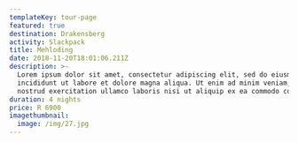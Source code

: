 ```yaml
---
templateKey: tour-page
featured: true
destination: Drakensberg
activity: Slackpack
title: Mehloding
date: 2018-11-20T18:01:06.211Z
description: >-
  Lorem ipsum dolor sit amet, consectetur adipiscing elit, sed do eiusmod tempor
  incididunt ut labore et dolore magna aliqua. Ut enim ad minim veniam, quis
  nostrud exercitation ullamco laboris nisi ut aliquip ex ea commodo consequat.
duration: 4 nights
price: R 6900
imagethumbnail:
  image: /img/27.jpg
---
```


